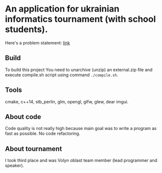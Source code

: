 # An application for ukrainian informatics tournament (with school students).

Here's a problem statement:
[link](https://sites.google.com/view/informaticaturnir/%D0%B7%D0%B0%D0%B2%D0%B4%D0%B0%D0%BD%D0%BD%D1%8F-%D1%82%D1%83%D1%80%D0%BD%D1%96%D1%80%D1%83_1/%D0%B7%D0%B0%D0%B2%D0%B4%D0%B0%D0%BD%D0%BD%D1%8F-2023-2024?authuser=0)

## Build
To build this project You need to unarchive (unzip) an external.zip file and execute compile.sh script using command ```./compile.sh```.

## Tools
cmake, c++14, stb_perlin, glm, opengl, glfw, glew, dear imgui.

## About code
Code quality is not really high because main goal was to write a program as fast as possible. No code refactoring.

## About tournament
I took third place and was Volyn oblast team member (lead programmer and speaker).
